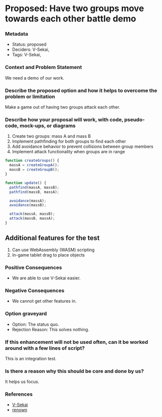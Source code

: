 # Proposed: Have two groups move towards each other battle demo

### Metadata

- Status: proposed <!-- draft | proposed | rejected | accepted | deprecated | superseded by -->
- Deciders: V-Sekai,
- Tags: V-Sekai,

### Context and Problem Statement

We need a demo of our work.

### Describe the proposed option and how it helps to overcome the problem or limitation

Make a game out of having two groups attack each other.

### Describe how your proposal will work, with code, pseudo-code, mock-ups, or diagrams

1. Create two groups: mass A and mass B
2. Implement pathfinding for both groups to find each other
3. Add avoidance behavior to prevent collisions between group members
4. Implement attack functionality when groups are in range

```javascript
function createGroups() {
  massA = createGroupA();
  massB = createGroupB();
}

function update() {
  pathfind(massA, massB);
  pathfind(massB, massA);

  avoidance(massA);
  avoidance(massB);

  attack(massA, massB);
  attack(massB, massA);
}
```

## Additional features for the test

1. Can use WebAssembly (WASM) scripting
2. In-game tablet drag to place objects

### Positive Consequences

- We are able to use V-Sekai easier.

### Negative Consequences

- We cannot get other features in.

### Option graveyard

- Option: The status quo.
- Rejection Reason: This solves nothing.

### If this enhancement will not be used often, can it be worked around with a few lines of script?

This is an integration test.

### Is there a reason why this should be core and done by us?

It helps us focus.

### References

- [V-Sekai](https://v-sekai.org/)
- [renown](https://youtu.be/tVrLMXZDNyo)

